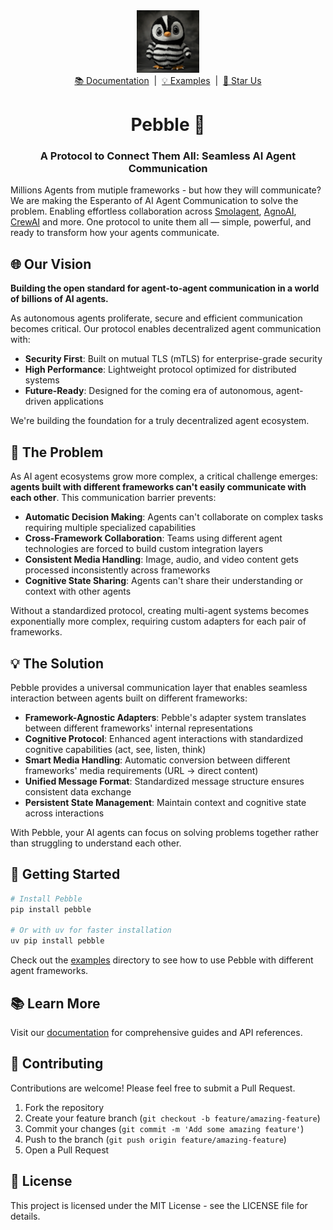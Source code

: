<div align="center" id="top">
  <a href="https://docs.pebbling.ai">
    <picture>
      <img src="sample_data/image/image.png" alt="Pebble" width="100">
    </picture>
  </a>
</div>
<div align="center">
  <a href="https://docs.pebbling.ai">📚 Documentation</a> &nbsp;|&nbsp;
  <a href="examples">💡 Examples</a> &nbsp;|&nbsp;
  <a href="https://github.com/Pebbling-ai/pebble/stargazers">🌟 Star Us</a>
</div>

<div align="center" id="top">
  <h1><strong>Pebble 🐧</strong></h1>
</div>




<div align="center">
  <h3> A Protocol to Connect Them All: Seamless AI Agent Communication </h3>
</div>

Millions Agents from mutiple frameworks - but how they will communicate? 
We are making the Esperanto of AI Agent Communication to solve the problem.
Enabling effortless collaboration across [Smolagent](https://github.com/huggingface/smolagents), [AgnoAI](https://github.com/agno-agi/agno), [CrewAI](https://github.com/crewai/crewai) and more. 
One protocol to unite them all — simple, powerful, and ready to transform how your agents communicate.

## 🌐 Our Vision

**Building the open standard for agent-to-agent communication in a world of billions of AI agents.**

As autonomous agents proliferate, secure and efficient communication becomes critical. Our protocol enables decentralized agent communication with:  

- **Security First**: Built on mutual TLS (mTLS) for enterprise-grade security
- **High Performance**: Lightweight protocol optimized for distributed systems
- **Future-Ready**: Designed for the coming era of autonomous, agent-driven applications

We're building the foundation for a truly decentralized agent ecosystem.

## 🤔 The Problem

As AI agent ecosystems grow more complex, a critical challenge emerges: **agents built with different frameworks can't easily communicate with each other**. This communication barrier prevents:

- **Automatic Decision Making**: Agents can't collaborate on complex tasks requiring multiple specialized capabilities
- **Cross-Framework Collaboration**: Teams using different agent technologies are forced to build custom integration layers
- **Consistent Media Handling**: Image, audio, and video content gets processed inconsistently across frameworks
- **Cognitive State Sharing**: Agents can't share their understanding or context with other agents

Without a standardized protocol, creating multi-agent systems becomes exponentially more complex, requiring custom adapters for each pair of frameworks.

## 💡 The Solution

Pebble provides a universal communication layer that enables seamless interaction between agents built on different frameworks:

- **Framework-Agnostic Adapters**: Pebble's adapter system translates between different frameworks' internal representations
- **Cognitive Protocol**: Enhanced agent interactions with standardized cognitive capabilities (act, see, listen, think)
- **Smart Media Handling**: Automatic conversion between different frameworks' media requirements (URL → direct content)
- **Unified Message Format**: Standardized message structure ensures consistent data exchange
- **Persistent State Management**: Maintain context and cognitive state across interactions

With Pebble, your AI agents can focus on solving problems together rather than struggling to understand each other.

## 🚀 Getting Started

```bash
# Install Pebble
pip install pebble

# Or with uv for faster installation
uv pip install pebble
```

Check out the [examples](examples/) directory to see how to use Pebble with different agent frameworks.

## 📚 Learn More

Visit our [documentation](https://docs.pebbling.ai) for comprehensive guides and API references.

## 🤝 Contributing

Contributions are welcome! Please feel free to submit a Pull Request.

1. Fork the repository
2. Create your feature branch (`git checkout -b feature/amazing-feature`)
3. Commit your changes (`git commit -m 'Add some amazing feature'`)
4. Push to the branch (`git push origin feature/amazing-feature`)
5. Open a Pull Request

## 📄 License

This project is licensed under the MIT License - see the LICENSE file for details.
